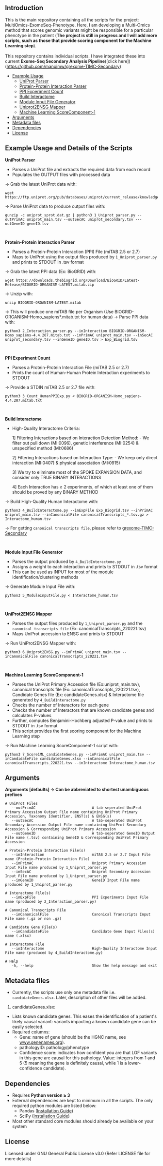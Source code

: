 ## Introduction

This is the main repository containing all the scripts for the project: MultiOmics-ExomeSeq-Phenotype. Here, I am developing a Multi-Omics method that scores genomic variants might be responsible for a particular phenotype in the patient (**The project is still in progress and I will add more scripts, such as those that provide scoring component for the Machine Learning step**). 
</br></br>
This repository contains individual scripts. I have integrated these into current **Exome-Seq Secondary Analysis Pipeline**([click here])(https://github.com/manojmw/grexome-TIMC-Secondary)
</br>

- [Example Usage](#example-usage-and-details-of-the-scripts)
   - [UniProt Parser](#uniprotparser)
   - [Protein-Protein Interaction Parser](#ppiparser)
   - [PPI Experiment Count](#ppiexpcount)
   - [Build Interactome](#interactome)
   - [Module Input File Generator](#modulefile)
   - [Uniprot2ENSG Mapper](#uniprotensgmapper)
   - [Machine Learning ScoreComponent-1](#MLScoreComp1)
- [Arguments](#Arguments)
- [Metadata files](#metadata-files)
- [Dependencies](#dependencies)
- [License](#license)

## Example Usage and Details of the Scripts

<a name="uniprotparser"></a>**UniProt Parser**

- Parses a UniProt file and extracts the required data from each record
- Populates the OUTPUT files with processed data

-> Grab the latest UniProt data with:

```console
wget https://ftp.uniprot.org/pub/databases/uniprot/current_release/knowledgebase/complete/uniprot_sprot.dat.gz
```

-> Parse UniProt data to produce output files with:

```console
gunzip -c uniprot_sprot.dat.gz | python3 1_Uniprot_parser.py --outPrimAC uniprot_main.tsv --outSecAC uniprot_secondary.tsv ---outGeneID geneID.tsv
```    

</br>

<a name="ppiparser"></a>**Protein-Protein Interaction Parser**

- Parses a Protein-Protein Interaction (PPI) File (miTAB 2.5 or 2.7)
- Maps to UniProt using the output files produced by `1_Uniprot_parser.py` and prints to STDOUT in .tsv format

-> Grab the latest PPI data (Ex: BioGRID) with:
```console
wget https://downloads.thebiogrid.org/Download/BioGRID/Latest-Release/BIOGRID-ORGANISM-LATEST.mitab.zip
```  
-> Unzip with:
```console
unzip BIOGRID-ORGANISM-LATEST.mitab
```
-> This will produce one miTAB file per Organism (Use BIOGRID-ORGANISM-Homo_sapiens*.mitab.txt for human data)
-> Parse PPI data with:
```console
python3 2_Interaction_parser.py --inInteraction BIOGRID-ORGANISM-Homo_sapiens-4.4.207.mitab.txt --inPrimAC uniprot_main.tsv --inSecAC uniprot_secondary.tsv --inGeneID geneID.tsv > Exp_Biogrid.tsv
```

</br>

<a name="ppiexpcount"></a>**PPI Experiment Count**

- Parses a Protein-Protein Interaction File (miTAB 2.5 or 2.7)
- Prints the count of Human-Human Protein Interaction experiments to STDOUT

-> Provide a STDIN miTAB 2.5 or 2.7 file with:
```console
python3 3_Count_HumanPPIExp.py < BIOGRID-ORGANISM-Homo_sapiens-4.4.207.mitab.txt
```                   

</br>

<a name="interactome"></a>**Build Interactome**

- High-Quality Interactome Criteria:

    1] Filtering Interactions based on Interaction Detection Method:
      - We filter out pull down (MI:0096), genetic interference (MI:0254) & unspecified method (MI:0686)

    2] Filtering Interactions based on Interaction Type:
      - We keep only direct interaction (MI:0407) & physical association (MI:0915)

    3] We try to eliminate most of the SPOKE EXPANSION DATA, and consider only TRUE BINARY INTERACTIONS

    4] Each Interaction has ≥ 2 experiments, of which at least one of them should be proved by any BINARY METHOD

-> Build High-Quality Human Interactome with:      
```console
python3 4_BuildInteractome.py --inExpFile Exp_Biogrid.tsv --inPrimAC uniprot_main.tsv --inCanonicalFile canonicalTranscripts_*.tsv.gz > Interactome_human.tsv
```                      
-> For getting `canonical transcripts file`, please refer to [grexome-TIMC-Secondary](https://github.com/ntm/grexome-TIMC-Secondary/tree/master/Transcripts_Data)

</br>

<a name="modulefile"></a>**Module Input File Generator**

- Parses the output produced by `4_BuildInteractome.py`
- Assigns a weight to each interaction and prints to STDOUT in .tsv format
- This can be used as INPUT for most of the module identification/clustering methods

-> Generate Module Input File with:
```console
python3 5_ModuleInputFile.py < Interactome_human.tsv
```                      
</br>

<a name="uniprotensgmapper"></a>**UniProt2ENSG Mapper**

- Parses the output files produced by `1_Uniprot_parser.py` and the `canonical transcripts file` (Ex: canonicalTranscripts_220221.tsv)
- Maps UniProt accession to ENSG and prints to STDOUT

-> Run UniProt2ENSG Mapper with:
```console
python3 6_Uniprot2ENSG.py --inPrimAC uniprot_main.tsv --inCanonicalFile canonicalTranscripts_220221.tsv
```                      

</br>

<a name="MLScoreComp1"></a>**Machine Learning ScoreComponent-1**
- Parses the UniProt Primary Accession file (Ex:uniprot_main.tsv), canonical transcripts file (Ex: canonicalTranscripts_220221.tsv), Candidate Genes file (Ex: candidateGenes.xlsx) & Interactome file generated by `4_BuildInteractome.py`
- Checks the number of Interactors for each gene
- Checks the number of Interactors that are known candidate genes and calculates P-values
- Further, computes Benjamini-Hochberg adjusted P-value and prints to STDOUT in .tsv format
- This script provides the first scoring component for the Machine Learning step

-> Run Machine Learning ScoreComponent-1 script with:
```console
python3 7_Score1ML_candidateGenes.py --inPrimAC uniprot_main.tsv --inCandidateFile candidateGenes.xlsx --inCanonicalFile canonicalTranscripts_220221.tsv --inInteractome Interactome_human.tsv
```                      

## Arguments

**Arguments [defaults] -> Can be abbreviated to shortest unambiguous prefixes**

```shell
# UniProt Files
   --outPrimAC                          A tab-seperated UniProt Primary Accession Output File name containing UniProt Primary Accession, Taxonomy Identifier, ENST(s) & ENSG(s)
   --outSecAC                           A tab-seperated UniProt Secondary Accession Output File name containing UniProt Secondary Accession & Corresponding UniProt Primary Accession
   --outGeneID                          A tab-seperated GeneID Output File name (.tsv) containing GeneID & Corresponding UniProt Primary Accession

# Protein-Protein Interaction File(s)                                     
   --inInteraction                      miTAB 2.5 or 2.7 Input File name (Protein-Protein Interaction File)
   --inPrimAC                           Uniprot Primary Accession Input File name produced by 1_Uniprot_parser.py
   --inSecAC                            Uniprot Secondary Accession Input File name produced by 1_Uniprot_parser.py
   --inGeneID                           GeneID Input File name produced by 1_Uniprot_parser.py

# Interactome File(s)   
   --inExpFile                          PPI Experiments Input File name (produced by 2_Interaction_parser.py)

# Canonical Transcripts File
   --inCanonicalFile                    Canonical Transcripts Input File name (.gz or non .gz)

# Candidate Gene File(s)
   --inCandidateFile                    Candidate Gene Input Files(s) name (.xlsx)

# Interactome File
   --inInteractome                      High-Quality Interactome Input File name (produced by 4_BuildInteractome.py)

# Help
   -h, --help                           Show the help message and exit
```


## Metadata files

- Currently, the scripts use only one metadata file i.e. `candidateGenes.xlsx`. Later, description of other files will be added.

1. candidateGenes.xlsx: </br>
  * Lists known candidate genes. This eases the identification of a patient's likely causal variant: variants impacting a known candidate gene can be easily selected.  
  * Required columns: </br>
    - Gene: name of gene (should be the HGNC name, see www.genenames.org).
    - pathologyID: pathology/phenotype
    - Confidence score: indicates how confident you are that LOF variants in this gene are causal for this pathology. Value: integers from 1 and 5 (5 meaning the gene is definitely causal, while 1 is a lower-confidence candidate).


## Dependencies

* Requires **Python version ≥ 3**
* External dependencies are kept to minimum in all the scripts. The only required python modules are listed below: </br>
  - Pandas ([Installation Guide](https://pandas.pydata.org/docs/getting_started/install.html))
  - SciPy ([Installation Guide](https://scipy.org/install/))
* Most other standard core modules should already be available on your system

## License

Licensed under GNU General Public License v3.0 (Refer LICENSE file for more details)
